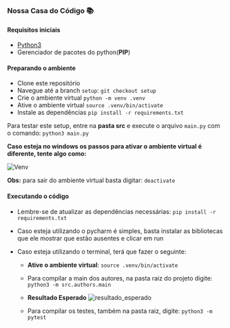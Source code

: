 ### Nossa Casa do Código :books:

#### Requisitos iniciais

- [Python3](https://www.python.org/downloads/)
- Gerenciador de pacotes do python(**PIP**)

#### Preparando o ambiente

- Clone este repositório
- Navegue até a branch `setup`: `git checkout setup`
- Crie o ambiente virtual
  `python -m venv .venv`
- Ative o ambiente virtual
  `source .venv/bin/activate`
- Instale as dependências
  `pip install -r requirements.txt`

Para testar este setup, entre na **pasta src** e execute o arquivo `main.py` com o comando:
`python3 main.py`

**Caso esteja no windows os passos para ativar o ambiente virtual é diferente, tente algo como:**

![Venv](https://user-images.githubusercontent.com/41811634/75418237-c2753a00-5911-11ea-982c-0ce8435c44bc.png)

**Obs:** para sair do ambiente virtual basta digitar:
`deactivate`

#### Executando o código

- Lembre-se de atualizar as dependências necessárias: `pip install -r requirements.txt`
- Caso esteja utilizando o pycharm é simples, basta instalar as bibliotecas que ele mostrar que estão ausentes e clicar em run
- Caso esteja utilizando o terminal, terá que fazer o seguinte:

  - **Ative o ambiente virtual**: `source .venv/bin/activate`
  - Para compilar a main dos autores, na pasta raiz do projeto digite: `python3 -m src.authors.main`

  - **Resultado Esperado**
    ![resultado_esperado](https://user-images.githubusercontent.com/41811634/76156242-5abfab80-60d6-11ea-80de-d15693c7a779.png)

  - Para compilar os testes, também na pasta raiz, digite: `python3 -m pytest`
